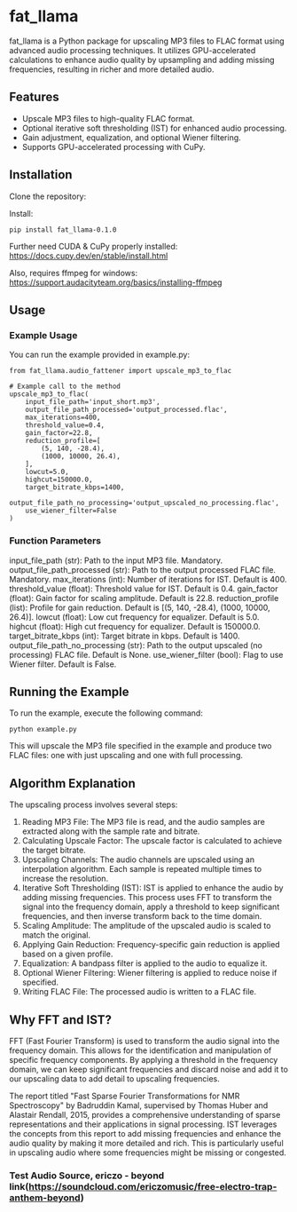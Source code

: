 # fat_llama

fat_llama is a Python package for upscaling MP3 files to FLAC format using advanced audio processing techniques. It utilizes GPU-accelerated calculations to enhance audio quality by upsampling and adding missing frequencies, resulting in richer and more detailed audio.

## Features

- Upscale MP3 files to high-quality FLAC format.
- Optional iterative soft thresholding (IST) for enhanced audio processing.
- Gain adjustment, equalization, and optional Wiener filtering.
- Supports GPU-accelerated processing with CuPy.

## Installation

Clone the repository:

Install:
```
pip install fat_llama-0.1.0
```
Further need CUDA & CuPy properly installed: https://docs.cupy.dev/en/stable/install.html

Also, requires ffmpeg for windows: https://support.audacityteam.org/basics/installing-ffmpeg
## Usage
### Example Usage
You can run the example provided in example.py:

```
from fat_llama.audio_fattener import upscale_mp3_to_flac

# Example call to the method
upscale_mp3_to_flac(
    input_file_path='input_short.mp3',
    output_file_path_processed='output_processed.flac',
    max_iterations=400,
    threshold_value=0.4,
    gain_factor=22.8,
    reduction_profile=[
        (5, 140, -28.4),
        (1000, 10000, 26.4),
    ],
    lowcut=5.0,
    highcut=150000.0,
    target_bitrate_kbps=1400,
    output_file_path_no_processing='output_upscaled_no_processing.flac',
    use_wiener_filter=False
)
```
### Function Parameters
input_file_path (str): Path to the input MP3 file. Mandatory.
output_file_path_processed (str): Path to the output processed FLAC file. Mandatory.
max_iterations (int): Number of iterations for IST. Default is 400.
threshold_value (float): Threshold value for IST. Default is 0.4.
gain_factor (float): Gain factor for scaling amplitude. Default is 22.8.
reduction_profile (list): Profile for gain reduction. Default is [(5, 140, -28.4), (1000, 10000, 26.4)].
lowcut (float): Low cut frequency for equalizer. Default is 5.0.
highcut (float): High cut frequency for equalizer. Default is 150000.0.
target_bitrate_kbps (int): Target bitrate in kbps. Default is 1400.
output_file_path_no_processing (str): Path to the output upscaled (no processing) FLAC file. Default is None.
use_wiener_filter (bool): Flag to use Wiener filter. Default is False.

## Running the Example
To run the example, execute the following command:
```
python example.py
```
This will upscale the MP3 file specified in the example and produce two FLAC files: one with just upscaling and one with full processing.

## Algorithm Explanation
The upscaling process involves several steps:

1. Reading MP3 File: The MP3 file is read, and the audio samples are extracted along with the sample rate and bitrate.
2. Calculating Upscale Factor: The upscale factor is calculated to achieve the target bitrate.
3. Upscaling Channels: The audio channels are upscaled using an interpolation algorithm. Each sample is repeated multiple times to increase the resolution.
4. Iterative Soft Thresholding (IST): IST is applied to enhance the audio by adding missing frequencies. This process uses FFT to transform the signal into the frequency domain, apply a threshold to keep significant frequencies, and then inverse transform back to the time domain.
5. Scaling Amplitude: The amplitude of the upscaled audio is scaled to match the original.
6. Applying Gain Reduction: Frequency-specific gain reduction is applied based on a given profile.
7. Equalization: A bandpass filter is applied to the audio to equalize it.
8. Optional Wiener Filtering: Wiener filtering is applied to reduce noise if specified.
9. Writing FLAC File: The processed audio is written to a FLAC file.

## Why FFT and IST?
FFT (Fast Fourier Transform) is used to transform the audio signal into the frequency domain. This allows for the identification and manipulation of specific frequency components. By applying a threshold in the frequency domain, we can keep significant frequencies and discard noise and add it to our upscaling data to add detail to upscaling frequencies.

The report titled "Fast Sparse Fourier Transformations for NMR Spectroscopy" by Badruddin Kamal, supervised by Thomas Huber and Alastair Rendall, 2015, provides a comprehensive understanding of sparse representations and their applications in signal processing. IST leverages the concepts from this report to add missing frequencies and enhance the audio quality by making it more detailed and rich. This is particularly useful in upscaling audio where some frequencies might be missing or congested.

### Test Audio Source, ericzo - beyond link(https://soundcloud.com/ericzomusic/free-electro-trap-anthem-beyond)
